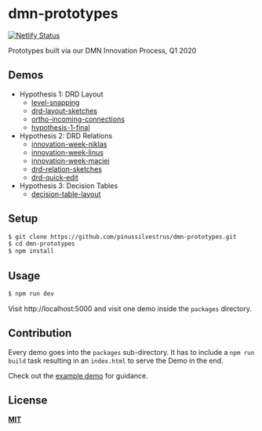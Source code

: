 # dmn-prototypes

[![Netlify Status](https://api.netlify.com/api/v1/badges/eccd3f40-e68e-4d41-8e3b-80bd04dbde36/deploy-status)](https://app.netlify.com/sites/dmn-prototypes/deploys)

Prototypes built via our DMN Innovation Process, Q1 2020

## Demos


- Hypothesis 1: DRD Layout
    - [level-snapping](./packages/level-snapping)
    - [drd-layout-sketches](./packages/drd-layout-sketches)
    - [ortho-incoming-connections](./packages/ortho-incoming-connections)
    - [hypothesis-1-final](./packages/hypothesis-1-final)
- Hypothesis 2: DRD Relations
    - [innovation-week-niklas](./packages/innovation-week-maciej)
    - [innovation-week-linus](./packages/innovation-week-linus)
    - [innovation-week-maciej](./packages/innovation-week-maciej)
    - [drd-relation-sketches](./packages/drd-relation-sketches)
    - [drd-quick-edit](./packages/drd-quick-edit)
- Hypothesis 3: Decision Tables
    - [decision-table-layout](./packages/decision-table-layout)

## Setup

```bash
$ git clone https://github.com/pinussilvestrus/dmn-prototypes.git
$ cd dmn-prototypes
$ npm install
```

## Usage

```bash
$ npm run dev
```

Visit http://localhost:5000 and visit one demo inside the `packages` directory.

## Contribution

Every demo goes into the `packages` sub-directory. It has to include a `npm run build` task resulting in an `index.html` to serve the Demo in the end. 

Check out the [example demo](./packages/example) for guidance.

## License

[**MIT**](./LICENSE)
